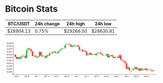 # Bitcoin Stats

BTC/USDT|24h change|24h high|24h low|
|---|---|---|---|
|$28904.13|0.75%|$29266.00|$28630.81|

<img src="./chart.svg">
